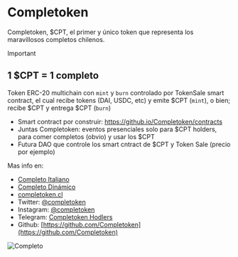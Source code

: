 # Completoken

Completoken, $CPT, el primer y único token que representa los maravillosos completos chilenos.

> [!IMPORTANT]
> ## 1 $CPT = 1 completo

Token ERC-20 multichain con `mint` y `burn` controlado por TokenSale smart contract, 
el cual recibe tokens (DAI, USDC, etc) y emite $CPT (`mint`), o bien; recibe $CPT y entrega $CPT (`burn`)

- Smart contract por construir: https://github.io/Completoken/contracts
- Juntas Completoken: eventos presenciales solo para $CPT holders, para comer completos (obvio) y usar los $CPT
- Futura DAO que controle los smart cntract de $CPT y Token Sale (precio por ejemplo) 

Mas info en:
- [Completo Italiano](mailto:italiano@completoken.cl)
- [Completo Dinámico](mailto:dinamico@completoken.cl)
- [completoken.cl](https://completoken.cl)
- Twitter: [@completoken](https://x.com/completoken)
- Instagram: [@completoken](https://www.instagram.com/completoken/)
- Telegram: [Completoken Hodlers](https://t.me/completoken)
- Github: [https://github.com/Completoken](https://github.com/Completoken)

![Completo](https://wcook.cl/cdn/shop/files/pack-hot-dog-wecook-1-34071833116972_01e9479d-d0f5-452c-85a4-340a6311359b.png?v=1701804687)

